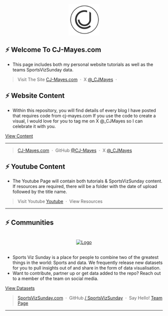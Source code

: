 <!-- PROJECT LOGO -->
<br />

  <div align="center">
    <a href="https://github.com/CJ-Mayes/Website-Tutorials/blob/main/Tools/CJ-Design-Dark.png">
      <img src="https://github.com/CJ-Mayes/Website-Tutorials/blob/main/Tools/CJ-Design-Dark.png" alt="Logo" width="100" height="100">
</a>
</div>

## ⚡ Welcome To CJ-Mayes.com

* This page includes both my personal website tutorials as well as the teams SportsVizSunday data.

> Visit The Site    [CJ-Mayes.com](https://cj-mayes.com) &nbsp;&middot;&nbsp;     X [@_CJMayes](https://twitter.com/_CJMayes) &nbsp;&middot;&nbsp;
> 

## ⚡ Website Content

* Within this repository, you will find details of every blog I have posted that requires code from cj-mayes.com
If you use the code to create a visual, I would love for you to tag me on X @_CJMayes so I can celebrate it with you.

<a href="https://github.com/CJ-Mayes/Website-Tutorials">View Content</a>

---

> [CJ-Mayes.com](https://www.CJ-Mayes.com) &nbsp;&middot;&nbsp;
> GitHub [@CJ-Mayes](https://github.com/CJ-Mayes) &nbsp;&middot;&nbsp;
> X [@_CJMayes](https://twitter.com/_CJMayes)

## ⚡ Youtube Content

* The Youtube Page will contain both tutorials & SportsVizSunday content. If resources are required, there will be a folder with the date of upload followed by the title name.

> Visit Youtube    [Youtube](https://www.youtube.com/@_CJMayes) &nbsp;&middot;&nbsp;
> View Resources 

---

## ⚡ Communities

  <br />
  <div align="center">
    <a href="https://static.wixstatic.com/media/2c78af_66758cbe3b4941be9dcf96210b19c35f~mv2.png/v1/crop/x_187,y_399,w_703,h_171/fill/w_255,h_62,al_c,q_85,usm_0.66_1.00_0.01,enc_auto/SportsVizSunday-1%20(1).png">
      <img src="https://static.wixstatic.com/media/2c78af_66758cbe3b4941be9dcf96210b19c35f~mv2.png/v1/crop/x_187,y_399,w_703,h_171/fill/w_255,h_62,al_c,q_85,usm_0.66_1.00_0.01,enc_auto/SportsVizSunday-1%20(1).png" alt="Logo" width="300" height="75">
</a>
</div>
<br />

* Sports Viz Sunday is a place for people to combine two of the greatest things in the world: Sports and data.
We frequently release new datasets for you to pull insights out of and share in the form of data visualisation.
* Want to contribute, partner up or get data added to the repo? Reach out to a member of the team on social media.

<a href="https://github.com/CJ-Mayes/SportsVizSunday">View Datasets</a>
> [SportsVizSunday.com](https://www.sportsvizsunday.com/) &nbsp;&middot;&nbsp;
> GitHub [ / SportsVizSunday](https://github.com/CJ-Mayes/SportsVizSunday) &nbsp;&middot;&nbsp;
> Say Hello! [Team Page](https://www.sportsvizsunday.com/team)

---


